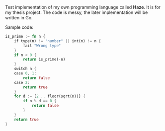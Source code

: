 Test implementation of my own programming language called **Haze**. It is for my thesis project. The code is messy, the later implementation will be written in Go.

Sample code:

```rust
is_prime := fn n {
    if type(n) != "number" || int(n) != n {
        fail "Wrong type"
    }
    if n < 0 {
        return is_prime(-n)
    }
    switch n {
    case 0, 1:
        return false
    case 2:
        return true
    }
    for d := [2 .. floor(sqrt(n))] {
        if n % d == 0 {
            return false
        }
    }
    return true
}
```